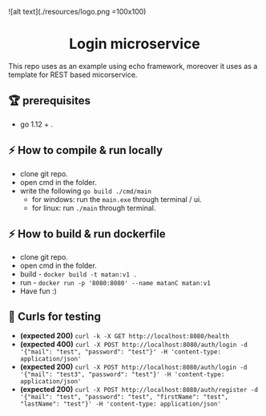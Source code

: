 ![alt text](./resources/logo.png =100x100)
<h1 align="center">Login microservice</h1>
This repo uses as an example using echo framework, 
moreover it uses as a template for REST based micorservice.

## :trophy: prerequisites
* go 1.12 + .

## :zap: How to compile & run locally
* clone git repo.
* open cmd in the folder.
* write the following `go build ./cmd/main`
    * for windows: run the `main.exe` through terminal / ui.
    * for linux: run `./main` through terminal.

## :zap: How to build & run dockerfile
* clone git repo.
* open cmd in the folder.  
* build - `docker build -t matan:v1 .`
* run   - `docker run -p '8080:8080' --name matanC matan:v1`
* Have fun :)

## :triangular_ruler: Curls for testing
* **(expected 200)** `curl -k -X GET http://localhost:8080/health`
* **(expected 400)** `curl -X POST http://localhost:8080/auth/login -d '{"mail": "test", "password": "test"}' -H 'content-type: application/json'`
* **(expected 200)** `curl -X POST http://localhost:8080/auth/login -d '{"mail": "test3", "password": "test"}' -H 'content-type: application/json'`
* **(expected 200)** `curl -X POST http://localhost:8080/auth/register -d '{"mail": "test", "password": "test", "firstName": "test", "lastName": "test"}' -H 'content-type: application/json'`